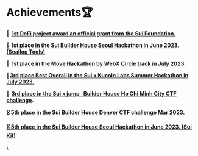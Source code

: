 # Achievements🏆

**🥇** [**1st DeFi project award an official grant from the Sui Foundation.**](https://sui.io/resources-sui/sui-foundation-round-1-awardees/)

[**🥇 1st place in the Sui Builder House Seoul Hackathon in June 2023. (Scallop Tools)**](https://blog.csdn.net/Sui_Network/article/details/131092949)

**🥇**[ **1st place in the Move Hackathon by WebX Circle track in July 2023.**](https://twitter.com/Scallop_io/status/1688429952071520257)

**🥉**[**3rd place Best Overall in the Sui x Kucoin Labs Summer Hackathon in July 2023.**](https://blog.sui.io/hackathon-winners/)

**🥉** [**3rd place in the Sui x jump\_ Builder House Ho Chi Minh City CTF challenge**](https://suictf.movebit.xyz/scoreboard)**.**

[**🎖️ 5th place in the Sui Builder House Denver CTF challenge Mar 2023.**](https://blog.sui.io/seoul-builder-house-recap/)

[**🎖️ 5th place in the Sui Builder House Seoul Hackathon in June 2023. (Sui Kit)**](https://blog.csdn.net/Sui_Network/article/details/131092949)

\
